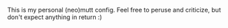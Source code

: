 This is my personal (neo)mutt config. Feel free to peruse and criticize, but don't expect anything in return :)
